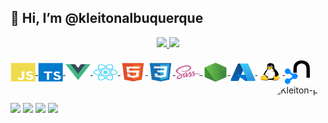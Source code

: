 ## 👋 Hi, I’m @kleitonalbuquerque
<div align="center">
  <a href="https://github.com/kleitonalbuquerque">
  <img height="180em" src="https://github-readme-stats.vercel.app/api?username=kleitonalbuquerque&show_icons=true&theme=dracula&include_all_commits=true&count_private=true"/>
  <img height="180em" src="https://github-readme-stats.vercel.app/api/top-langs/?username=kleitonalbuquerque&layout=compact&langs_count=7&theme=dracula"/>
</div>
  
  <div style="display: inline_block"><br>
  <img align="center" alt="Kleiton-Js" height="30" width="40" src="https://raw.githubusercontent.com/devicons/devicon/master/icons/javascript/javascript-plain.svg">
  <img align="center" alt="Kleiton-Ts" height="30" width="40" src="https://raw.githubusercontent.com/devicons/devicon/master/icons/typescript/typescript-plain.svg">
    <img align="center" alt="Kleiton-Vue" height="30" width="40" src="https://raw.githubusercontent.com/devicons/devicon/master/icons/vuejs/vuejs-original.svg">
  <img align="center" alt="Kleiton-React" height="30" width="40" src="https://raw.githubusercontent.com/devicons/devicon/master/icons/react/react-original.svg">
  <img align="center" alt="Kleiton-HTML" height="30" width="40" src="https://raw.githubusercontent.com/devicons/devicon/master/icons/html5/html5-original.svg">
  <img align="center" alt="Kleiton-CSS" height="30" width="40" src="https://raw.githubusercontent.com/devicons/devicon/master/icons/css3/css3-original.svg">
  <img align="center" alt="Kleiton-SCSS" height="30" width="40" src="https://raw.githubusercontent.com/devicons/devicon/master/icons/sass/sass-original.svg">
  <img align="center" alt="Kleiton-NodeJS" height="30" width="40" src="https://raw.githubusercontent.com/devicons/devicon/master/icons/nodejs/nodejs-original.svg">
    <img align="center" alt="Kleiton-Azure" height="30" width="40" src="https://raw.githubusercontent.com/devicons/devicon/master/icons/azure/azure-original.svg">
    <img align="center" alt="Kleiton-Linux" height="30" width="40" src="https://raw.githubusercontent.com/devicons/devicon/master/icons/linux/linux-original.svg">
    <img align="center" alt="Kleiton-Neo4j height="30" width="40" src="https://raw.githubusercontent.com/devicons/devicon/master/icons/neo4j/neo4j-original.svg">
  <img align="right" alt="Kleiton-pic" height="150" style="border-radius:50px;" src="https://media.licdn.com/dms/image/v2/C4E03AQHr-kCEietayw/profile-displayphoto-shrink_800_800/profile-displayphoto-shrink_800_800/0/1573402694868?e=1736380800&v=beta&t=YyGrNCyWlAJJHC6tPBd2ggjwMshcC8n_LD5Zi4bzVdY">
</div>

##

 <div> 
  <a href="https://instagram.com/kleiton84" target="_blank"><img src="https://img.shields.io/badge/-Instagram-%23E4405F?style=for-the-badge&logo=instagram&logoColor=white" target="_blank"></a>
 <a href="https://discord.gg/KleitonAlbuquerque#4225" target="_blank"><img src="https://img.shields.io/badge/Discord-7289DA?style=for-the-badge&logo=discord&logoColor=white" target="_blank"></a> 
  <a href = "mailto:kleiton2102@gmail.com"><img src="https://img.shields.io/badge/-Gmail-%23333?style=for-the-badge&logo=gmail&logoColor=white" target="_blank"></a>
  <a href="https://www.linkedin.com/in/kleiton-albuquerque" target="_blank"><img src="https://img.shields.io/badge/-LinkedIn-%230077B5?style=for-the-badge&logo=linkedin&logoColor=white" target="_blank"></a>
</div>

<!---
kleitonalbuquerque/kleitonalbuquerque is a ✨ special ✨ repository because its `README.md` (this file) appears on your GitHub profile.
You can click the Preview link to take a look at your changes.
--->
